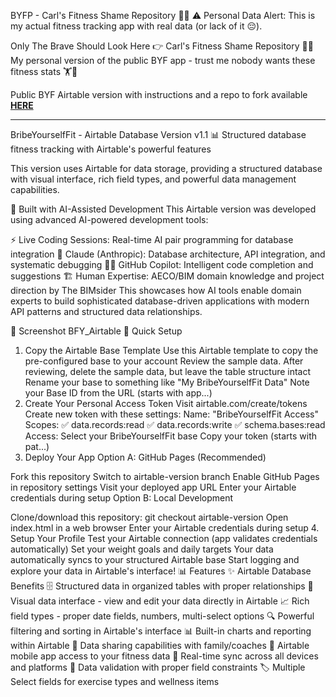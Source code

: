 BYFP - Carl's Fitness Shame Repository 🤦‍♂️
⚠️ Personal Data Alert: This is my actual fitness tracking app with real data (or lack of it 😔).

Only The Brave Should Look Here 👉 Carl's Fitness Shame Repository 🤦‍♂️ My personal version of the public BYF app - trust me nobody wants these fitness stats 🏋️🤔

Public BYF Airtable version with instructions and a repo to fork available [**HERE**](https://github.com/TheBIMsider/BYF/tree/airtable-version)

---

BribeYourselfFit - Airtable Database Version v1.1
📊 Structured database fitness tracking with Airtable's powerful features

This version uses Airtable for data storage, providing a structured database with visual interface, rich field types, and powerful data management capabilities.

🤖 Built with AI-Assisted Development
This Airtable version was developed using advanced AI-powered development tools:

⚡ Live Coding Sessions: Real-time AI pair programming for database integration
🧠 Claude (Anthropic): Database architecture, API integration, and systematic debugging
👨‍💻 GitHub Copilot: Intelligent code completion and suggestions
🏗️ Human Expertise: AECO/BIM domain knowledge and project direction by The BIMsider
This showcases how AI tools enable domain experts to build sophisticated database-driven applications with modern API patterns and structured data relationships.

📱 Screenshot
BFY_Airtable
🚀 Quick Setup
1. Copy the Airtable Base Template
Use this Airtable template to copy the pre-configured base to your account
Review the sample data. After reviewing, delete the sample data, but leave the table structure intact
Rename your base to something like "My BribeYourselfFit Data"
Note your Base ID from the URL (starts with app...)
2. Create Your Personal Access Token
Visit airtable.com/create/tokens
Create new token with these settings:
Name: "BribeYourselfFit Access"
Scopes:
✅ data.records:read
✅ data.records:write
✅ schema.bases:read
Access: Select your BribeYourselfFit base
Copy your token (starts with pat...)
3. Deploy Your App
Option A: GitHub Pages (Recommended)

Fork this repository
Switch to airtable-version branch
Enable GitHub Pages in repository settings
Visit your deployed app URL
Enter your Airtable credentials during setup
Option B: Local Development

Clone/download this repository: git checkout airtable-version
Open index.html in a web browser
Enter your Airtable credentials during setup
4. Setup Your Profile
Test your Airtable connection (app validates credentials automatically)
Set your weight goals and daily targets
Your data automatically syncs to your structured Airtable base
Start logging and explore your data in Airtable's interface!
📊 Features
✨ Airtable Database Benefits
🗄️ Structured data in organized tables with proper relationships
👀 Visual data interface - view and edit your data directly in Airtable
📈 Rich field types - proper date fields, numbers, multi-select options
🔍 Powerful filtering and sorting in Airtable's interface
📊 Built-in charts and reporting within Airtable
🤝 Data sharing capabilities with family/coaches
📱 Airtable mobile app access to your fitness data
🔄 Real-time sync across all devices and platforms
📝 Data validation with proper field constraints
🏷️ Multiple Select fields for exercise types and wellness items
